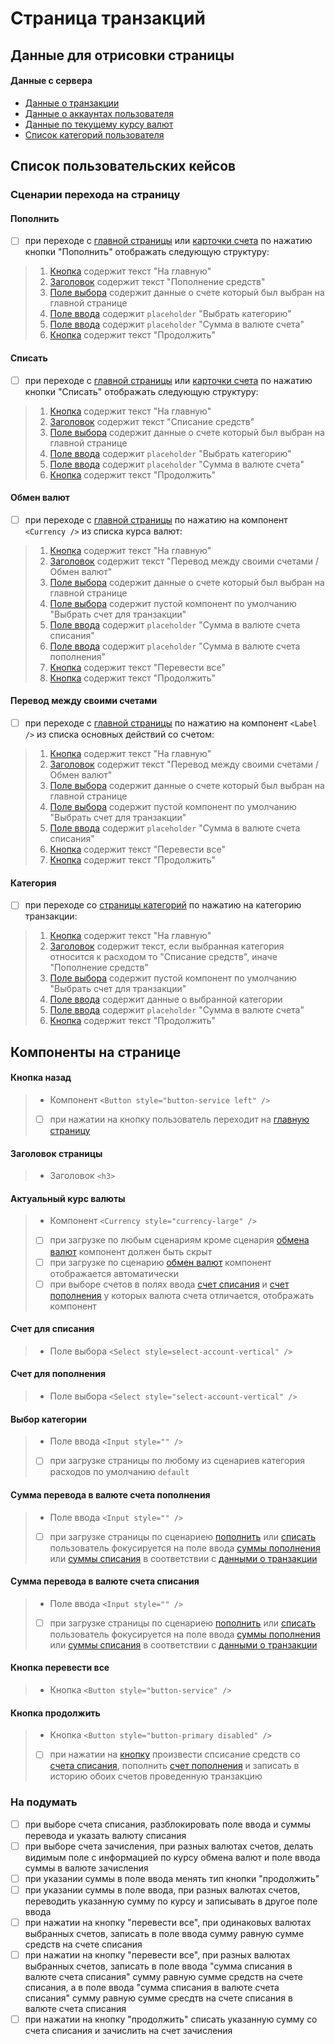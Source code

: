 # Страница транзакций

## Данные для отрисовки страницы
  #### Данные с сервера
  - [Данные о транзакции](../data/transfer.md)
  - [Данные о аккаунтах пользователя](../data/account.md)
  - [Данные по текущему курсу валют](../data/exchangeCurrency.md)
  - [Список категорий пользователя](../data/category.md)

## Список пользовательских кейсов
  ### Сценарии перехода на страницу
  #### Пополнить
  - [ ] при переходе с [главной страницы]() или [карточки счета]() по нажатию кнопки "Пополнить" отображать следующую структуру:
  >  1. [Кнопка](#кнопка-назад) содержит текст "На главную"
  >  2. [Заголовок](#заголовок-страницы) содержит текст "Пополнение средств"
  >  3. [Поле выбора](#счет-для-пополнения) содержит данные о счете который был выбран на главной странице
  >  4. [Поле ввода](#выбор-категории) содержит `placeholder` "Выбрать категорию"
  >  5. [Поле ввода](#сумма-перевода-в-валюте-счета-пополнения) содержит `placeholder` "Сумма в валюте счета"
  >  6. [Кнопка](#кнопка-продолжить) содержит текст "Продолжить"

  #### Списать
  - [ ] при переходе с [главной страницы]() или [карточки счета]() по нажатию кнопки "Списать" отображать следующую структуру:
  >  1. [Кнопка](#кнопка-назад) содержит текст "На главную"
  >  2. [Заголовок](#заголовок-страницы) содержит текст "Списание средств"
  >  3. [Поле выбора](#счет-для-списания) содержит данные о счете который был выбран на главной странице
  >  4. [Поле ввода](#выбор-категории) содержит `placeholder` "Выбрать категорию"
  >  5. [Поле ввода](#сумма-перевода-в-валюте-счета-списания) содержит `placeholder` "Сумма в валюте счета"
  >  6. [Кнопка](#кнопка-продолжить) содержит текст "Продолжить"

  #### Обмен валют
  - [ ] при переходе с [главной страницы]() по нажатию на компонент `<Currency />` из списка курса валют:
  >  1. [Кнопка](#кнопка-назад) содержит текст "На главную"
  >  2. [Заголовок](#заголовок-страницы) содержит текст "Перевод между своими счетами / Обмен валют"
  >  3. [Поле выбора](#счет-для-списания) содержит данные о счете который был выбран на главной странице
  >  4. [Поле выбора](#счет-для-пополнения) содержит пустой компонент по умолчанию "Выбрать счет для транзакции"
  >  5. [Поле ввода](#сумма-перевода-в-валюте-счета-списания) содержит `placeholder` "Сумма в валюте счета списания"
  >  6. [Поле ввода](#сумма-перевода-в-валюте-счета-пополнения) содержит `placeholder` "Сумма в валюте счета пополнения"
  >  7. [Кнопка](#кнопка-перевести-все) содержит текст "Перевести все"
  >  8. [Кнопка](#кнопка-продолжить) содержит текст "Продолжить"

  #### Перевод между своими счетами
  - [ ] при переходе с [главной страницы]() по нажатию на компонент `<Label />` из списка основных действий со счетом:
  >  1. [Кнопка](#кнопка-назад) содержит текст "На главную"
  >  2. [Заголовок](#заголовок-страницы) содержит текст "Перевод между своими счетами / Обмен валют"
  >  3. [Поле выбора](#счет-для-списания) содержит данные о счете который был выбран на главной странице
  >  4. [Поле выбора](#счет-для-пополнения) содержит пустой компонент по умолчанию "Выбрать счет для транзакции"
  >  5. [Поле ввода](#сумма-перевода-в-валюте-счета-списания) содержит `placeholder` "Сумма в валюте счета списания"
  >  7. [Кнопка](#кнопка-перевести-все) содержит текст "Перевести все"
  >  8. [Кнопка](#кнопка-продолжить) содержит текст "Продолжить"

  #### Категория
  - [ ] при переходе со [страницы категорий]() по нажатию на категорию транзакции:
  >  1. [Кнопка](#кнопка-назад) содержит текст "На главную"
  >  2. [Заголовок](#заголовок-страницы) содержит текст, если выбранная категория относится к расходом то "Списание средств", иначе "Пополнение средств"
  >  3. [Поле выбора](#счет-для-списания) содержит пустой компонент по умолчанию "Выбрать счет для транзакции"
  >  4. [Поле ввода](#выбор-категории) содержит данные о выбранной категории
  >  5. [Поле ввода](#сумма-перевода-в-валюте-счета-списания) содержит `placeholder` "Сумма в валюте счета"
  >  6. [Кнопка](#кнопка-продолжить) содержит текст "Продолжить"

## Компоненты на странице
  #### Кнопка назад
  > - Компонент `<Button style="button-service left" />`
  > - [ ] при нажатии на кнопку пользователь переходит на [главную страницу]()
  #### Заголовок страницы
  > - Заголовок `<h3>`
  #### Актуальный курс валюты
  > - Компонент `<Currency style="currency-large" />`
  > - [ ] при загрузке по любым сценариям кроме сценария [обмена валют]() компонент должен быть скрыт
  > - [ ] при загрузке по сценарию [обмен валют]() компонент отображается автоматически
  > - [ ] при выборе счетов в полях ввода [счет списания]() и [счет пополнения]() у которых валюта счета отличается, отображать компонент
  #### Счет для списания
  > - Поле выбора `<Select style=select-account-vertical" />`
  #### Счет для пополнения
  > - Поле выбора `<Select style="select-account-vertical" />`
  #### Выбор категории
  > - Поле ввода `<Input style="" />`
  > - [ ] при загрузке страницы по любому из сценариев категория расходов по умолчанию `default`
  #### Сумма перевода в валюте счета пополнения
  > - Поле ввода `<Input style="" />`
  > - [ ] при загрузке страницы по сценариею [пополнить](#пополнить) или [списать](#списать) пользователь фокусируется на поле ввода [суммы пополнения](#сумма-перевода-в-валюте-счета-пополнения) или [суммы списания](#сумма-перевода-в-валюте-счета-списания) в соответствии с [данными о транзакции](../data/transfer.md)
  #### Сумма перевода в валюте счета списания
  > - Поле ввода `<Input style="" />`
  > - [ ] при загрузке страницы по сценариею [пополнить](#пополнить) или [списать](#списать) пользователь фокусируется на поле ввода [суммы пополнения](#сумма-перевода-в-валюте-счета-пополнения) или [суммы списания](#сумма-перевода-в-валюте-счета-списания) в соответствии с [данными о транзакции](../data/transfer.md)
  #### Кнопка перевести все
  > - Кнопка `<Button style="button-service" />`
  #### Кнопка продолжить
  > - Кнопка `<Button style="button-primary disabled" />`
  > - [ ] при нажатии на [кнопку](#кнопка-продолжить) произвести спсисание средств со [счета списания](#счет-для-списания), пополнить [счет пополнения](#счет-для-пополнения) и записать в историю обоих счетов проведенную транзакцию

  ### На подумать
  - [ ] при выборе счета списания, разблокировать поле ввода и суммы перевода и указать валюту списания
  - [ ] при выборе счета зачисления, при разных валютах счетов, делать видимым поле с информацией по курсу обмена валют и поле ввода суммы в валюте зачисления
  - [ ] при указании суммы в поле ввода менять тип кнопки "продолжить"
  - [ ] при указании суммы в поле ввода, при разных валютах счетов, переводить указанную сумму по курсу и записывать в другое поле ввода
  - [ ] при нажатии на кнопку "перевести все", при одинаковых валютах выбранных счетов, записать в поле ввода сумму равную сумме средств на счете списания
  - [ ] при нажатии на кнопку "перевести все", при разных валютах выбранных счетов, записать в поле ввода "сумма списания в валюте счета списания" сумму равную сумме средств на счете списания, а в поле ввода "сумма списания в валюте счета списания" сумму равную сумме сресдтв на счете списания в валюте счета списания
  - [ ] при нажатии на кнопку "продолжить" списать указанную сумму со счета списания и зачислить на счет зачисления